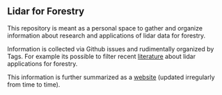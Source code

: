 ## Lidar for Forestry

This repository is meant as a personal space to gather and organize information about research and applications of lidar data for forestry. 

Information is collected via Github issues and rudimentally organized by Tags. For example its possible to filter recent [literature](https://github.com/wiesehahn/lidar-forestry/issues?q=is%3Aissue+sort%3Aupdated-desc+label%3Aliterature+) about lidar applications for forestry.

This information is further summarized as a [website](wiesehahn.github.io/lidar-forestry/) (updated irregularly from time to time).
